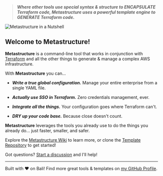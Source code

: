 > **_Where other tools use special syntax & structure to ENCAPSULATE Terraform code, Metastructure uses a powerful template engine to GENERATE Terraform code._**

![Metastructure in a Nutshell](https://raw.githubusercontent.com/wiki/karmaniverous/metastructure/images/nutshell.png)

## Welcome to Metastructure!

**Metastructure** is a command-line tool that works in conjunction with [Terraform](https://www.terraform.io/) and all the other things to generate & manage a complex AWS infrastructure.

With **Metastructure** you can...

- **_Write a true global configuration._** Manage your entire enterprise from a single YAML file.

- **_Actually use SSO in Terraform._** Zero credentials management, ever.

- **_Integrate all the things._** Your configuration goes where Terraform can't.

- **_DRY up your code base._** Because close doesn't count.

**Metastructure** leverages the tools you already use to do the things you already do... just faster, smaller, and safer.

Explore the [Metastructure Wiki](https://github.com/karmaniverous/metastructure/wiki) to learn more, or clone the [Template Repository](https://github.com/karmaniverous/metastructure-template) to get started!

Got questions? [Start a discussion](https://github.com/karmaniverous/metastructure/discussions) and I'll help!

---

Built with ❤️ on Bali! Find more great tools & templates on [my GitHub Profile](https://github.com/karmaniverous).
